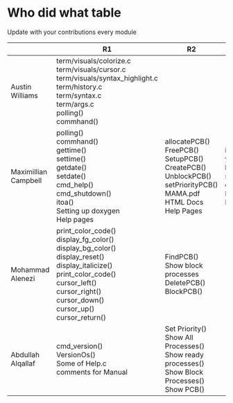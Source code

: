 # Who did what table
Update with your contributions every module

|                      | R1         | R2  | R3  | R4  | R5  | R6  |
| -------------------- | ---------- | --- | --- | --- | --- | --- |
| Austin Williams      | term/visuals/colorize.c <br> term/visuals/cursor.c <br> term/visuals/syntax_highlight.c <br> term/history.c <br> term/syntax.c <br> term/args.c <br> polling() <br> commhand() <br> |     |     |     | cmd_alias() <br> showFree()    |     |
| Maximillian Campbell | polling() <br> commhand() <br> gettime() <br> settime() <br> getdate() <br> setdate() <br> cmd_help() <br> cmd_shutdown() <br> itoa() <br> Setting up doxygen <br> Help pages <br> | allocatePCB() <br> FreePCB() <br> SetupPCB() <br> CreatePCB() <br> UnblockPCB() <br> setPriorityPCB() <br> MAMA.pdf <br> HTML Docs <br> Help Pages <br> | irq.s <br> yield() <br> loadr3() <br> sys_call() <br> dispatcher() <br> Documentation <br> Help Pages <br> | <br> createAlarm() <br> freeAlarm() <br> showAlarms() <br> dispatchAlarm() <br> Documentaion <br> Help Pages <br>     | initHeap() <br> allocateMemory() <br> freeMemory() <br> Documentation |     |
| Mohammad Alenezi     | print_color_code() <br> display_fg_color() <br> display_bg_color() <br> display_reset() <br> display_italicize() <br> print_color_code() <br> cursor_left() <br> cursor_right() <br> cursor_down() <br> cursor_up() <br> cursor_return() <br> |  FindPCB() <br> Show block processes <br> DeletePCB() <br> BlockPCB() <br> |     |     |  ShowAllocated() <br> display_clear() <br>    |    |
| Abdullah Alqallaf    | cmd_version() <br> VersionOs() <br> Some of Help.c <br> comments for Manual <br> |Set Priority() <br> Show All Processes() <br> Show ready processes() <br> Show Block Processes() <br> Show PCB() <br> |     |     |   isEmpty() <br> freeMemory() <br>  |     |
